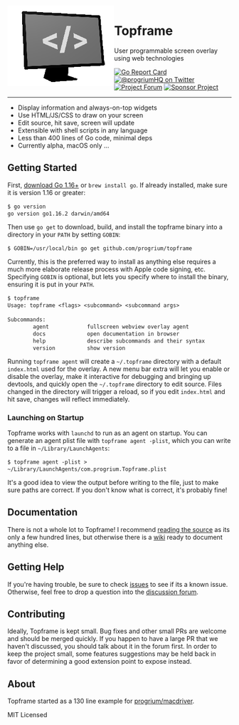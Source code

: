 <img align="left" alt="Topframe" src="./topframe.png" />

# Topframe
User programmable screen overlay using web technologies

<a href="https://goreportcard.com/report/github.com/progrium/topframe" title="Go Report Card"><img src="https://goreportcard.com/badge/github.com/progrium/topframe" alt="Go Report Card"></a>
<a href="https://twitter.com/progriumHQ" title="@progriumHQ on Twitter"><img src="https://img.shields.io/badge/twitter-@progriumHQ-55acee.svg" alt="@progriumHQ on Twitter"></a>
<a href="https://github.com/progrium/topframe/discussions" title="Project Forum"><img src="https://img.shields.io/badge/community-forum-ff69b4.svg" alt="Project Forum"></a>
<a href="https://github.com/sponsors/progrium" title="Sponsor Project"><img src="https://img.shields.io/static/v1?label=sponsor&message=%E2%9D%A4&logo=GitHub" alt="Sponsor Project" /></a>

---
* Display information and always-on-top widgets
* Use HTML/JS/CSS to draw on your screen
* Edit source, hit save, screen will update
* Extensible with shell scripts in any language
* Less than 400 lines of Go code, minimal deps
* Currently alpha, macOS only ...

## Getting Started

First, [download Go 1.16+](https://golang.org/dl/) or `brew install go`. If already installed, make sure it is 
version 1.16 or greater:

```
$ go version
go version go1.16.2 darwin/amd64
```

Then use `go get` to download, build, and install the topframe binary into a directory in your `PATH` 
by setting `GOBIN`:

```
$ GOBIN=/usr/local/bin go get github.com/progrium/topframe
```

Currently, this is the preferred way to install as anything else requires a much more elaborate
release process with Apple code signing, etc. Specifying `GOBIN` is optional, but lets you specify
where to install the binary, ensuring it is put in your `PATH`. 

```
$ topframe
Usage: topframe <flags> <subcommand> <subcommand args>

Subcommands:
        agent            fullscreen webview overlay agent
        docs             open documentation in browser
        help             describe subcommands and their syntax
        version          show version
```

Running `topframe agent` will create a `~/.topframe` directory with a default `index.html` used for the
overlay. A new menu bar extra will let you enable or disable the overlay, make it interactive for
debugging and bringing up devtools, and quickly open the `~/.topframe` directory to edit source.
Files changed in the directory will trigger a reload, so if you edit `index.html` and hit save, changes
will reflect immediately.

### Launching on Startup

Topframe works with `launchd` to run as an agent on startup. You can generate
an agent plist file with `topframe agent -plist`, which you can write to a file in `~/Library/LaunchAgents`:

```
$ topframe agent -plist > ~/Library/LaunchAgents/com.progrium.Topframe.plist
```

It's a good idea to view the output before writing to the file, just to make sure
paths are correct. If you don't know what is correct, it's probably fine!


## Documentation

There is not a whole lot to Topframe! I recommend [reading the source](https://github.com/progrium/topframe/blob/main/topframe.go) as its only a few hundred lines,
but otherwise there is a [wiki](https://github.com/progrium/topframe/wiki) ready to document anything else.

## Getting Help

If you're having trouble, be sure to check [issues](https://github.com/progrium/topframe/issues) to see if its a known issue. Otherwise, feel free to drop
a question into the [discussion forum](https://github.com/progrium/topframe/discussions).

## Contributing

Ideally, Topframe is kept small. Bug fixes and other small PRs are welcome and should be merged quickly.
If you happen to have a large PR that we haven't discussed, you should talk about it in the forum first. In order
to keep the project small, some features suggestions may be held back in favor of determining a good extension point to expose instead.

## About

Topframe started as a 130 line example for [progrium/macdriver](https://github.com/progrium/macdriver).

MIT Licensed